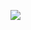 <a href="https://cherryvalley.app"><img src="https://mustafa-9w1gc56cl-info-mustafazcom.vercel.app/mustafaProfile.svg"/></a>
